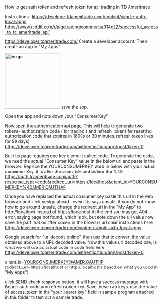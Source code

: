 How to get auth token and refresh token for api trading in TD Ameritrade

Instructions-
https://developer.tdameritrade.com/content/simple-auth-local-apps
https://www.reddit.com/r/algotrading/comments/914q22/successful_access_to_td_ameritrade_api/


https://developer.tdameritrade.com/
Create a developer account.
Then create an app in "My Apps"


<img width="181" alt="image" src="https://user-images.githubusercontent.com/112670649/206616542-7b818004-bccf-48dd-ad91-25904a991acb.png">
save the app.

Open the app and note down your "Consumer Key"

Now open the authentication api page. This will help to generate two tokens-  authorization_code ( for trading ) and 
refresh_token( for resetting authorization code that expires in 1800s or 30 minutes, refresh token lives for 90 days)
https://developer.tdameritrade.com/authentication/apis/post/token-0

But this page requires one key element called code. To generate the code, we need the actual "Consumer Key" value  in the below url and paste in the browser.
Replace the YOURCONSUMERKEY word in below with your actual consumer Key. it is after the client_id= and before the %40
https://auth.tdameritrade.com/auth?response_type=code&redirect_uri=https://localhost&client_id=YOURCONSUMERKEY%40AMER.OAUTHAP

Once you have replaced the actual consumer key paste this url in the web browser and click yes/go ahead.. even it is says unsafe. if you do not know how to go around unsafe, change the redirect url in the "My App" to http://localhost instead of https://localhost
At the end you may get 404 error, saying page not found, which is ok, but note down the url value now. save the part that os after code= in the browser url
clear instructions here https://developer.tdameritrade.com/content/simple-auth-local-apps 

Google search for "url decode online", then use that to convert the value obtained above to a URL decoded value.
Now this value url decoded one, is what we will use as actual code in code field here https://developer.tdameritrade.com/authentication/apis/post/token-0
 
client_id=YOURCONSUMERKEY@AMER.OAUTHP
redirect_uri=https://localhost or http://localhost ( based on what you used in "My Apps")

click SEND 
check response button, it will have a success message with Bearer auth code and refresh token key. Save these two keys.
use the value of access_token in the "your bearer key" field in sample program attached in this folder to test out a sample trade.



